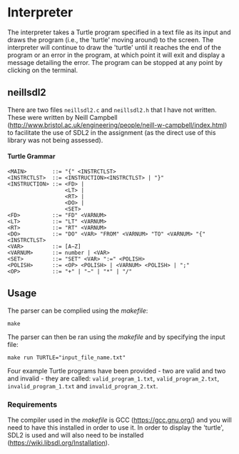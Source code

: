 # Interpreter
The interpreter takes a Turtle program specified in a text file as its input and draws the program (i.e., the 'turtle' moving around) to the screen. The interpreter will continue to draw the 'turtle' until it reaches the end of the program or an error in the program, at which point it will exit and display a message detailing the error. The program can be stopped at any point by clicking on the terminal.

## neillsdl2
There are two files ```neillsdl2.c``` and ```neillsdl2.h``` that I have not written. These were written by Neill Campbell (http://www.bristol.ac.uk/engineering/people/neill-w-campbell/index.html) to facilitate the use of SDL2 in the assignment (as the direct use of this library was not being assessed).

#### Turtle Grammar
```
<MAIN>        ::= "{" <INSTRCTLST>
<INSTRCTLST>  ::= <INSTRUCTION><INSTRCTLST> | "}"
<INSTRUCTION> ::= <FD> |
                  <LT> |
                  <RT> |
                  <DO> |
                  <SET>
<FD>          ::= "FD" <VARNUM>
<LT>          ::= "LT" <VARNUM>
<RT>          ::= "RT" <VARNUM>
<DO>          ::= "DO" <VAR> "FROM" <VARNUM> "TO" <VARNUM> "{" <INSTRCTLST>
<VAR>         ::= [A−Z]
<VARNUM>      ::= number | <VAR>
<SET>         ::= "SET" <VAR> ":=" <POLISH>
<POLISH>      ::= <OP> <POLISH> | <VARNUM> <POLISH> | ";"
<OP>          ::= "+" | "−" | "*" | "/"
```

## Usage
The parser can be complied using the *makefile*:
```
make
```

The parser can then be ran using the *makefile* and by specifying the input file:
```
make run TURTLE="input_file_name.txt"
```

Four example Turtle programs have been provided - two are valid and two and invalid - they are called: ```valid_program_1.txt```, ```valid_program_2.txt```, ```invalid_program_1.txt``` and ```invalid_program_2.txt```.

### Requirements
The compiler used in the *makefile* is GCC (https://gcc.gnu.org/) and you will need to have this installed in order to use it. In order to display the 'turtle', SDL2 is used and will also need to be installed (https://wiki.libsdl.org/Installation).
